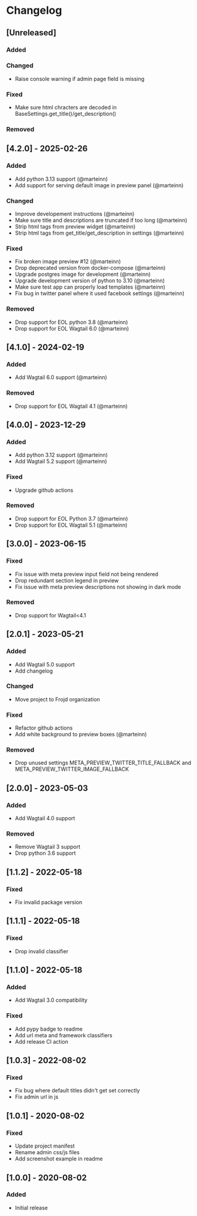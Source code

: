 # Changelog

## [Unreleased]
### Added
### Changed
- Raise console warning if admin page field is missing

### Fixed
- Make sure html chracters are decoded in BaseSettings.get_title()/get_description()

### Removed

## [4.2.0] - 2025-02-26
### Added
- Add python 3.13 support (@marteinn)
- Add support for serving default image in preview panel (@marteinn)

### Changed
- Improve developement instructions (@marteinn)
- Make sure title and descriptions are truncated if too long (@marteinn)
- Strip html tags from preview widget (@marteinn)
- Strip html tags from get_title/get_description in settings (@marteinn)

### Fixed
- Fix broken image preview #12 (@marteinn)
- Drop deprecated version from docker-compose (@marteinn)
- Upgrade postgres image for development (@marteinn)
- Upgrade development version of python to 3.10 (@marteinn)
- Make sure test app can properly load templates (@marteinn)
- Fix bug in twitter panel where it used facebook settings (@marteinn)

### Removed
- Drop support for EOL python 3.8 (@marteinn)
- Drop support for EOL Wagtail 6.0 (@marteinn)

## [4.1.0] - 2024-02-19
### Added
- Add Wagtail 6.0 support (@marteinn)

### Removed
- Drop support for EOL Wagtail 4.1 (@marteinn)


## [4.0.0] - 2023-12-29
### Added
- Add python 3.12 support (@marteinn)
- Add Wagtail 5.2 support (@marteinn)

### Fixed
- Upgrade github actions

### Removed
- Drop support for EOL Python 3.7 (@marteinn)
- Drop support for EOL Wagtail 5.1 (@marteinn)


## [3.0.0] - 2023-06-15
### Fixed
- Fix issue with meta preview input field not being rendered
- Drop redundant section legend in preview
- Fix issue with meta preview descriptions not showing in dark mode

### Removed
- Drop support for Wagtail<4.1

## [2.0.1] - 2023-05-21
### Added
- Add Wagtail 5.0 support
- Add changelog

### Changed
- Move project to Frojd organization

### Fixed
- Refactor github actions
- Add white background to preview boxes (@marteinn)

### Removed
- Drop unused settings META_PREVIEW_TWITTER_TITLE_FALLBACK and META_PREVIEW_TWITTER_IMAGE_FALLBACK

## [2.0.0] - 2023-05-03
### Added
- Add Wagtail 4.0 support

### Removed
- Remove Wagtail 3 support
- Drop python 3.6 support

## [1.1.2] - 2022-05-18
### Fixed
- Fix invalid package version

## [1.1.1] - 2022-05-18
### Fixed
- Drop invalid classifier

## [1.1.0] - 2022-05-18
### Added
- Add Wagtail 3.0 compatibility

### Fixed
- Add pypy badge to readme
- Add url meta and framework classifiers
- Add release CI action

## [1.0.3] - 2022-08-02
### Fixed
- Fix bug where default titles didn't get set correctly
- Fix admin url in js

## [1.0.1] - 2020-08-02
### Fixed
- Update project manifest
- Rename admin css/js files
- Add screenshot example in readme

## [1.0.0] - 2020-08-02
### Added
- Initial release
